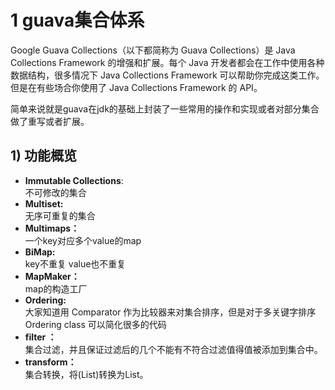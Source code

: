 # 1 guava集合体系
   Google Guava Collections（以下都简称为 Guava Collections）是 Java Collections Framework 的增强和扩展。每个 Java 开发者都会在工作中使用各种数据结构，很多情况下 Java Collections Framework 可以帮助你完成这类工作。但是在有些场合你使用了 Java Collections Framework 的 API。

简单来说就是guava在jdk的基础上封装了一些常用的操作和实现或者对部分集合做了重写或者扩展。

## 1) 功能概览 ##

- **Immutable Collections**:<br> 
	不可修改的集合
- **Multiset:**<br>
   无序可重复的集合
- **Multimaps：**<br>
  一个key对应多个value的map
- **BiMap:**<br>
  key不重复 value也不重复
- **MapMaker：**<br>
map的构造工厂
- **Ordering:**<br>
	大家知道用 Comparator 作为比较器来对集合排序，但是对于多关键字排序 Ordering class 可以简化很多的代码 
- **filter ：**<br>
	集合过滤，并且保证过滤后的几个不能有不符合过滤值得值被添加到集合中。
- **transform：**<br>
	集合转换，将(List<T>)转换为List<E>。